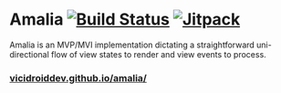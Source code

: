 # Amalia [![Build Status](https://app.bitrise.io/app/75917df26e15facf/status.svg?token=D9tM0WbyOEdD_LmUP1g5ZA&branch=master)](https://app.bitrise.io/app/75917df26e15facf) [![Jitpack](https://jitpack.io/v/vicidroiddev/amalia.svg)](https://jitpack.io/#vicidroiddev/amalia)

Amalia is an MVP/MVI implementation dictating a straightforward uni-directional flow of view states to render and view events to process.

### [vicidroiddev.github.io/amalia/](https://vicidroiddev.github.io/amalia/)
